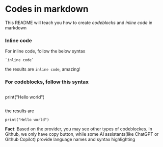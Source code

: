 # Codes in markdown
This README will teach you how to create _codeblocks_ and _inline code_ in markdown

### Inline code
For inline code, follow the below syntax
```
`inline code`
```

the results are `inline code`, amazing!

### For codeblocks, follow this syntax
```
  ```
  print("Hello world")
  ```
```

the results are 
```
print("Hello world")
```
**Fact**: Based on the provider, you may see other types of codeblockes. In Github, we only have copy button, while some AI assistants(like ChatGPT or Github Copilot) provide language names and syntax highlighting
